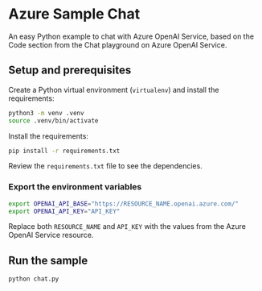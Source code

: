 # Azure Sample Chat

An easy Python example to chat with Azure OpenAI Service, based on the Code section from the Chat playground on Azure OpenAI Service.

## Setup and prerequisites

Create a Python virtual environment (`virtualenv`) and install the requirements:

```bash
python3 -m venv .venv
source .venv/bin/activate
```

Install the requirements:

```bash
pip install -r requirements.txt
```

Review the `requirements.txt` file to see the dependencies.

### Export the environment variables

```bash
export OPENAI_API_BASE="https://RESOURCE_NAME.openai.azure.com/"
export OPENAI_API_KEY="API_KEY"
```

Replace both `RESOURCE_NAME` and `API_KEY` with the values from the Azure OpenAI Service resource.

## Run the sample

```bash
python chat.py
```


